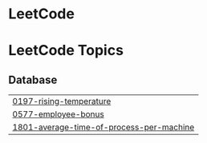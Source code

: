 # LeetCode
<!---LeetCode Topics Start-->
# LeetCode Topics
## Database
|  |
| ------- |
| [0197-rising-temperature](https://github.com/mina6820/LeetCode/tree/master/0197-rising-temperature) |
| [0577-employee-bonus](https://github.com/mina6820/LeetCode/tree/master/0577-employee-bonus) |
| [1801-average-time-of-process-per-machine](https://github.com/mina6820/LeetCode/tree/master/1801-average-time-of-process-per-machine) |
<!---LeetCode Topics End-->